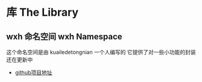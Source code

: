 # 库 The Library

## wxh 命名空间 wxh Namespace

这个命名空间是由 kuailedetongnian 一个人编写的
它提供了对一些小功能的封装
还在更新中

- [github项目地址](https://github.com/kuailedetongnian/Library)
